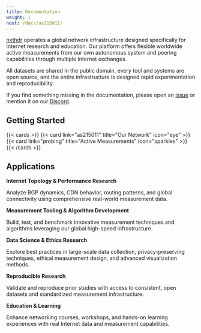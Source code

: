 ```yaml
---
title: Documentation
weight: 1
next: /docs/as215011/
---
```


[nxthdr](https://nxthdr.dev) operates a global network infrastructure designed specifically for Internet research and education. Our platform offers flexible worldwide active measurements from our own autonomous system and peering capabilities through multiple Internet exchanges.

All datasets are shared in the public domain, every tool and systems are open source, and the entire infrastructure is designed rapid experimentation and reproducibility.

If you find something missing in the documentation, please open an  [issue](https://github.com/nxthdr/docs/issues) or mention it on our [Discord](https://discord.gg/KRsVs7jafg).

## Getting Started

{{< cards >}}
  {{< card link="as215011" title="Our Network" icon="eye" >}}
  {{< card link="probing" title="Active Measurements" icon="sparkles" >}}
{{< /cards >}}

## Applications

**Internet Topology & Performance Research**

Analyze BGP dynamics, CDN behavior, routing patterns, and global connectivity using comprehensive real-world measurement data.

**Measurement Tooling & Algorithm Development**

Build, test, and benchmark innovative measurement techniques and algorithms leveraging our global high-speed infrastructure.

**Data Science & Ethics Research**

Explore best practices in large-scale data collection, privacy-preserving techniques, ethical measurement design, and advanced visualization methods.

**Reproducible Research**

Validate and reproduce prior studies with access to consistent, open datasets and standardized measurement infrastructure.

**Education & Learning**

Enhance networking courses, workshops, and hands-on learning experiences with real Internet data and measurement capabilities.
